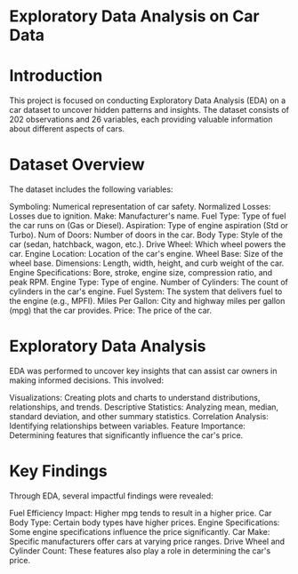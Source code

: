 # Exploratory Data Analysis on Car Data

# Introduction
This project is focused on conducting Exploratory Data Analysis (EDA) on a car dataset to uncover hidden patterns and insights. The dataset consists of 202 observations and 26 variables, each providing valuable information about different aspects of cars.

# Dataset Overview
The dataset includes the following variables:

Symboling: Numerical representation of car safety.
Normalized Losses: Losses due to ignition.
Make: Manufacturer's name.
Fuel Type: Type of fuel the car runs on (Gas or Diesel).
Aspiration: Type of engine aspiration (Std or Turbo).
Num of Doors: Number of doors in the car.
Body Type: Style of the car (sedan, hatchback, wagon, etc.).
Drive Wheel: Which wheel powers the car.
Engine Location: Location of the car's engine.
Wheel Base: Size of the wheel base.
Dimensions: Length, width, height, and curb weight of the car.
Engine Specifications: Bore, stroke, engine size, compression ratio, and peak RPM.
Engine Type: Type of engine.
Number of Cylinders: The count of cylinders in the car's engine.
Fuel System: The system that delivers fuel to the engine (e.g., MPFI).
Miles Per Gallon: City and highway miles per gallon (mpg) that the car provides.
Price: The price of the car.

# Exploratory Data Analysis
EDA was performed to uncover key insights that can assist car owners in making informed decisions. This involved:

Visualizations: Creating plots and charts to understand distributions, relationships, and trends.
Descriptive Statistics: Analyzing mean, median, standard deviation, and other summary statistics.
Correlation Analysis: Identifying relationships between variables.
Feature Importance: Determining features that significantly influence the car's price.

# Key Findings
Through EDA, several impactful findings were revealed:

Fuel Efficiency Impact: Higher mpg tends to result in a higher price.
Car Body Type: Certain body types have higher prices.
Engine Specifications: Some engine specifications influence the price significantly.
Car Make: Specific manufacturers offer cars at varying price ranges.
Drive Wheel and Cylinder Count: These features also play a role in determining the car's price.
